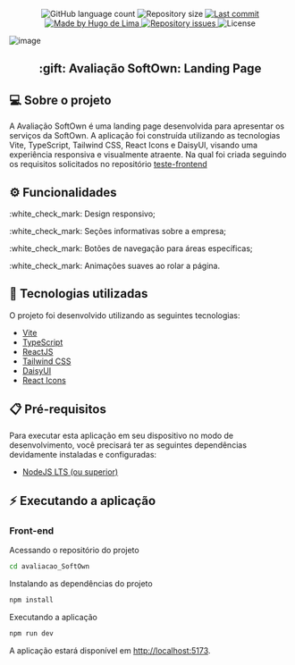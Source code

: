 <p align="center">
  <img alt="GitHub language count" src="https://img.shields.io/github/languages/count/Hugodelima/avaliacao_SoftOwn?color=%2304D361">
  <img alt="Repository size" src="https://img.shields.io/github/repo-size/Hugodelima/avaliacao_SoftOwn">
  <a href="https://github.com/Hugodelima/avaliacao_SoftOwn/commits/main">
    <img alt="Last commit" src="https://img.shields.io/github/last-commit/Hugodelima/avaliacao_SoftOwn">
  </a>
  <a href="https://www.linkedin.com/in/hugo-delima/">
    <img alt="Made by Hugo de Lima" src="https://img.shields.io/badge/made%20by-Hugo%20de%20Lima-%2304D361">
  </a>
  <a href="https://github.com/Hugodelima/avaliacao_SoftOwn/issues">
    <img alt="Repository issues" src="https://img.shields.io/github/issues/Hugodelima/avaliacao_SoftOwn">
  </a>
  <img alt="License" src="https://img.shields.io/github/license/Hugodelima/avaliacao_SoftOwn">
</p>

![image](https://github.com/user-attachments/assets/b87284b6-1602-4305-8fde-56bac68693cf)


<h2 align="center">:gift: Avaliação SoftOwn: Landing Page</h2>

## :computer: Sobre o projeto

A Avaliação SoftOwn é uma landing page desenvolvida para apresentar os serviços da SoftOwn. A aplicação foi construída utilizando as tecnologias Vite, TypeScript, Tailwind CSS, React Icons e DaisyUI, visando uma experiência responsiva e visualmente atraente. Na qual foi criada seguindo os requisitos solicitados no repositório <a href='https://github.com/SoftOwn/teste-frontend'>teste-frontend</a>

## :gear: Funcionalidades

<p>:white_check_mark: Design responsivo;</p>
<p>:white_check_mark: Seções informativas sobre a empresa;</p>
<p>:white_check_mark: Botões de navegação para áreas específicas;</p>
<p>:white_check_mark: Animações suaves ao rolar a página.</p>

## :rocket: Tecnologias utilizadas

O projeto foi desenvolvido utilizando as seguintes tecnologias:

- [Vite](https://vitejs.dev/)
- [TypeScript](https://www.typescriptlang.org/)
- [ReactJS](https://reactjs.org/)
- [Tailwind CSS](https://tailwindcss.com/)
- [DaisyUI](https://daisyui.com/)
- [React Icons](https://react-icons.github.io/react-icons/)

## :clipboard: Pré-requisitos

Para executar esta aplicação em seu dispositivo no modo de desenvolvimento, você precisará ter as seguintes dependências devidamente instaladas e configuradas:

- [NodeJS LTS (ou superior)](https://nodejs.org/en/)

## :zap: Executando a aplicação

### Front-end

Acessando o repositório do projeto

```bash
cd avaliacao_SoftOwn
```

Instalando as dependências do projeto

```bash
npm install
```

Executando a aplicação

```bash
npm run dev
```

A aplicação estará disponível em [http://localhost:5173](http://localhost:5173).
